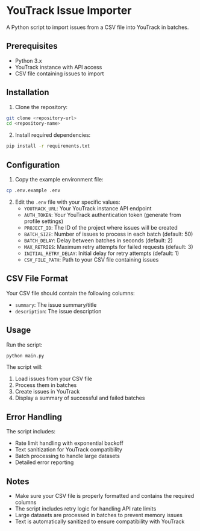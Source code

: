 # YouTrack Issue Importer

A Python script to import issues from a CSV file into YouTrack in batches.

## Prerequisites

- Python 3.x
- YouTrack instance with API access
- CSV file containing issues to import

## Installation

1. Clone the repository:
```bash
git clone <repository-url>
cd <repository-name>
```

2. Install required dependencies:
```bash
pip install -r requirements.txt
```

## Configuration

1. Copy the example environment file:
```bash
cp .env.example .env
```

2. Edit the `.env` file with your specific values:
   - `YOUTRACK_URL`: Your YouTrack instance API endpoint
   - `AUTH_TOKEN`: Your YouTrack authentication token (generate from profile settings)
   - `PROJECT_ID`: The ID of the project where issues will be created
   - `BATCH_SIZE`: Number of issues to process in each batch (default: 50)
   - `BATCH_DELAY`: Delay between batches in seconds (default: 2)
   - `MAX_RETRIES`: Maximum retry attempts for failed requests (default: 3)
   - `INITIAL_RETRY_DELAY`: Initial delay for retry attempts (default: 1)
   - `CSV_FILE_PATH`: Path to your CSV file containing issues

## CSV File Format

Your CSV file should contain the following columns:
- `summary`: The issue summary/title
- `description`: The issue description

## Usage

Run the script:
```bash
python main.py
```

The script will:
1. Load issues from your CSV file
2. Process them in batches
3. Create issues in YouTrack
4. Display a summary of successful and failed batches

## Error Handling

The script includes:
- Rate limit handling with exponential backoff
- Text sanitization for YouTrack compatibility
- Batch processing to handle large datasets
- Detailed error reporting

## Notes

- Make sure your CSV file is properly formatted and contains the required columns
- The script includes retry logic for handling API rate limits
- Large datasets are processed in batches to prevent memory issues
- Text is automatically sanitized to ensure compatibility with YouTrack 